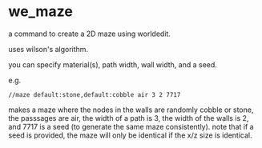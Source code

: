 # we_maze

a command to create a 2D maze using worldedit.

uses wilson's algorithm.

you can specify material(s), path width, wall width, and a seed.

e.g.
```
//maze default:stone,default:cobble air 3 2 7717
```

makes a maze where the nodes in the walls are randomly cobble or stone, the passsages are air, the width of a path is
3, the width of the walls is 2, and 7717 is a seed (to generate the same maze consistently). note that if a seed is
provided, the maze will only be identical if the x/z size is identical.
